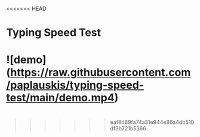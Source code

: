 <<<<<<< HEAD
# Typing Speed Test

![demo]
(https://raw.githubusercontent.com/paplauskis/typing-speed-test/main/demo.mp4)
=======
# 
>>>>>>> eaf8d89fa74a31e944e86a4db510df3b721b5366
